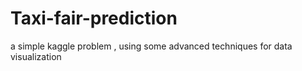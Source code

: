 # Taxi-fair-prediction

a simple kaggle problem , using some advanced techniques for data visualization
